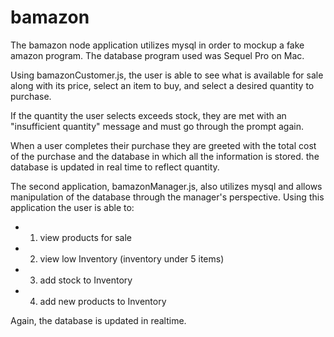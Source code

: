 # bamazon


The bamazon node application utilizes mysql in order to mockup a fake amazon program. The database program used was Sequel Pro on Mac.

Using bamazonCustomer.js, the user is able to see what is available for sale along with its price, select an item to buy, and select a desired quantity to purchase.

If the quantity the user selects exceeds stock, they are met with an "insufficient quantity" message and must go through the prompt again.

When a user completes their purchase they are greeted with the total cost of the purchase and the database in which all the information is stored. the database is updated in real time to reflect quantity.

The second application, bamazonManager.js, also utilizes mysql and allows manipulation of the database through the manager's perspective. Using this application the user is able to:

  - 1) view products for sale
  - 2) view low Inventory (inventory under 5 items)
  - 3) add stock to Inventory
  - 4) add new products to Inventory

Again, the database is updated in realtime.
